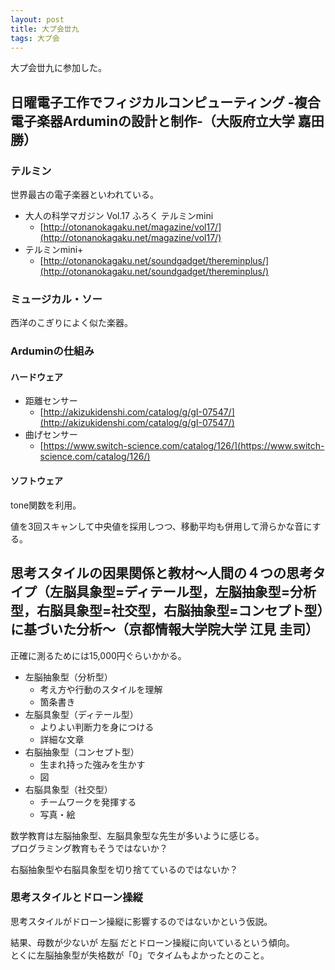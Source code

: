```yaml
---
layout: post
title: 大プ会丗九
tags: 大プ会
---
```


大プ会丗九に参加した。

## 日曜電子工作でフィジカルコンピューティング -複合電子楽器Arduminの設計と制作-（大阪府立大学 嘉田 勝）

### テルミン

世界最古の電子楽器といわれている。

* 大人の科学マガジン Vol.17 ふろく テルミンmini
    * [http://otonanokagaku.net/magazine/vol17/](http://otonanokagaku.net/magazine/vol17/)
* テルミンmini+
    * [http://otonanokagaku.net/soundgadget/thereminplus/](http://otonanokagaku.net/soundgadget/thereminplus/)

### ミュージカル・ソー

西洋のこぎりによく似た楽器。

### Arduminの仕組み

#### ハードウェア

* 距離センサー
    * [http://akizukidenshi.com/catalog/g/gI-07547/](http://akizukidenshi.com/catalog/g/gI-07547/)
* 曲げセンサー
    * [https://www.switch-science.com/catalog/126/](https://www.switch-science.com/catalog/126/)

#### ソフトウェア

tone関数を利用。

値を3回スキャンして中央値を採用しつつ、移動平均も併用して滑らかな音にする。


## 思考スタイルの因果関係と教材～人間の４つの思考タイプ（左脳具象型=ディテール型，左脳抽象型=分析型，右脳具象型=社交型，右脳抽象型=コンセプト型）に基づいた分析～（京都情報大学院大学 江見 圭司）

正確に測るためには15,000円ぐらいかかる。

* 左脳抽象型（分析型）
    * 考え方や行動のスタイルを理解
    * 箇条書き
* 左脳具象型（ディテール型）
    * よりよい判断力を身につける
    * 詳細な文章
* 右脳抽象型（コンセプト型）
    * 生まれ持った強みを生かす
    * 図
* 右脳具象型（社交型）
    * チームワークを発揮する
    * 写真・絵

数学教育は左脳抽象型、左脳具象型な先生が多いように感じる。  
プログラミング教育もそうではないか？

右脳抽象型や右脳具象型を切り捨てているのではないか？

### 思考スタイルとドローン操縦

思考スタイルがドローン操縦に影響するのではないかという仮説。

結果、母数が少ないが 左脳 だとドローン操縦に向いているという傾向。  
とくに左脳抽象型が失格数が「0」でタイムもよかったとのこと。
